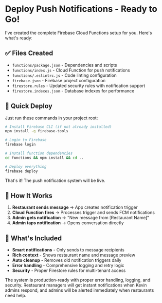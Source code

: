 # Deploy Push Notifications - Ready to Go!

I've created the complete Firebase Cloud Functions setup for you. Here's what's ready:

## ✅ Files Created

- `functions/package.json` - Dependencies and scripts
- `functions/index.js` - Cloud Function for push notifications  
- `functions/.eslintrc.js` - Code linting configuration
- `firebase.json` - Firebase project configuration
- `firestore.rules` - Updated security rules with notification support
- `firestore.indexes.json` - Database indexes for performance

## 🚀 Quick Deploy

Just run these commands in your project root:

```bash
# Install Firebase CLI (if not already installed)
npm install -g firebase-tools

# Login to Firebase
firebase login

# Install function dependencies
cd functions && npm install && cd ..

# Deploy everything
firebase deploy
```

That's it! The push notification system will be live.

## 🔔 How It Works

1. **Restaurant sends message** → App creates notification trigger
2. **Cloud Function fires** → Processes trigger and sends FCM notifications  
3. **Admin gets notification** → "New message from [Restaurant Name]"
4. **Admin taps notification** → Opens conversation directly

## 🎯 What's Included

- **Smart notifications** - Only sends to message recipients
- **Rich context** - Shows restaurant name and message preview
- **Auto cleanup** - Removes old notification triggers daily
- **Error handling** - Comprehensive logging and retry logic
- **Security** - Proper Firestore rules for multi-tenant access

The system is production-ready with proper error handling, logging, and security. Restaurant managers will get instant notifications when Kevin admins respond, and admins will be alerted immediately when restaurants need help.
